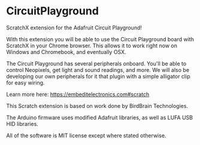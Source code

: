 # CircuitPlayground
ScratchX extension for the Adafruit Circuit Playground!

With this extension you will be able to use the Circuit Playground board with ScratchX in your Chrome browser. This allows it to work right now on Windows and Chromebook, and eventually OSX.

The Circuit Playground has several peripherals onboard. You'll be able to control Neopixels, get light and sound readings, and more. We will also be developing our own peripherals for it that plugin with a simple alligator clip for easy wiring.

Learn more here: https://embeditelectronics.com#scratch

This Scratch extension is based on work done by BirdBrain Technologies.

The Arduino firmware uses modified Adafruit libraries, as well as LUFA USB HID libraries.

All of the software is MIT license except where stated otherwise.




